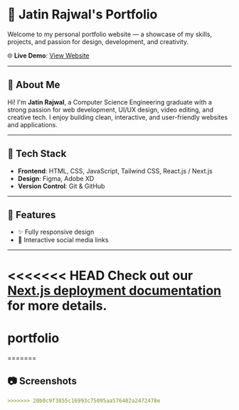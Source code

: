 # 💼 Jatin Rajwal's Portfolio

Welcome to my personal portfolio website — a showcase of my skills, projects, and passion for design, development, and creativity.

🌐 **Live Demo**: [View Website](https://jatinrajwal15.github.io/portfolio-site)

---

## 📌 About Me

Hi! I'm **Jatin Rajwal**, a Computer Science Engineering graduate with a strong passion for web development, UI/UX design, video editing, and creative tech. I enjoy building clean, interactive, and user-friendly websites and applications.

---

## 🚀 Tech Stack

- **Frontend**: HTML, CSS, JavaScript, Tailwind CSS, React.js / Next.js
- **Design**: Figma, Adobe XD
- **Version Control**: Git & GitHub

---

## 🎨 Features

- ✨ Fully responsive design
- 🔗 Interactive social media links

---

<<<<<<< HEAD
Check out our [Next.js deployment documentation](https://nextjs.org/docs/app/building-your-application/deploying) for more details.
=======
# portfolio
=======
## 📷 Screenshots


```markdown
>>>>>>> 20b0c9f3855c16993c75095aa576402a2472478e
